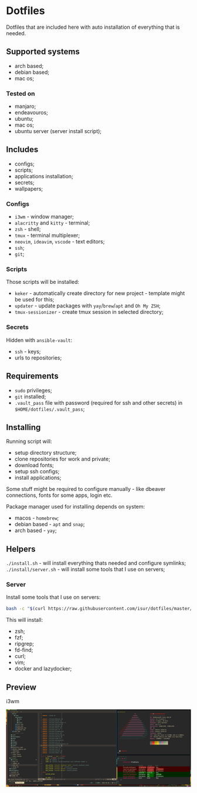 # Dotfiles

Dotfiles that are included here with auto installation of everything that is needed.

## Supported systems

- arch based;
- debian based;
- mac os;

### Tested on

- manjaro;
- endeavouros;
- ubuntu;
- mac os;
- ubuntu server (server install script);

## Includes

- configs;
- scripts;
- applications installation;
- secrets;
- wallpapers;

### Configs

- `i3wm` - window manager;
- `alacritty` and `kitty` - terminal;
- `zsh` - shell;
- `tmux` - terminal multiplexer;
- `neovim`, `ideavim`, `vscode` - text editors;
- `ssh`;
- `git`;

### Scripts

Those scripts will be installed:

- `keker` - automatically create directory for new project - template might be used for this;
- `updater` - update packages with `yay`/`brew`/`apt` and `Oh My ZSH`;
- `tmux-sessionizer` - create tmux session in selected directory;

### Secrets

Hidden with `ansible-vault`:
- `ssh` - keys;
- urls to repositories;

## Requirements

- `sudo` privileges;
- `git` installed;
- `.vault_pass` file with password (required for ssh and other secrets) in `$HOME/dotfiles/.vault_pass`;

## Installing

Running script will:

- setup directory structure;
- clone repositories for work and private;
- download fonts;
- setup ssh configs;
- install applications;

Some stuff might be required to configure manually - like dbeaver connections, fonts for some apps, login etc.

Package manager used for installing depends on system:

- macos - `homebrew`;
- debian based - `apt` and `snap`;
- arch based - `yay`;

## Helpers

`./install.sh` - will install everything thats needed and configure symlinks;
`./install/server.sh` - will install some tools that I use on servers;

### Server

Install some tools that I use on servers:

```sh
bash -c "$(curl https://raw.githubusercontent.com/isur/dotfiles/master/install/server.sh)"
```

This will install:
- zsh;
- fzf;
- ripgrep;
- fd-find;
- curl;
- vim;
- docker and lazydocker;

## Preview
i3wm

![Preview](./i3wm.png)
